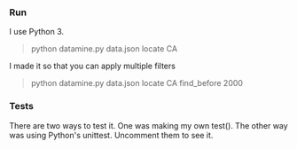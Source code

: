 ### Run

I use Python 3. 

> python datamine.py data.json locate CA

I made it so that you can apply multiple filters 

> python datamine.py data.json locate CA find_before 2000


### Tests

There are two ways to test it. One was making my own test(). The other way was using Python's unittest. Uncomment them to see it.


